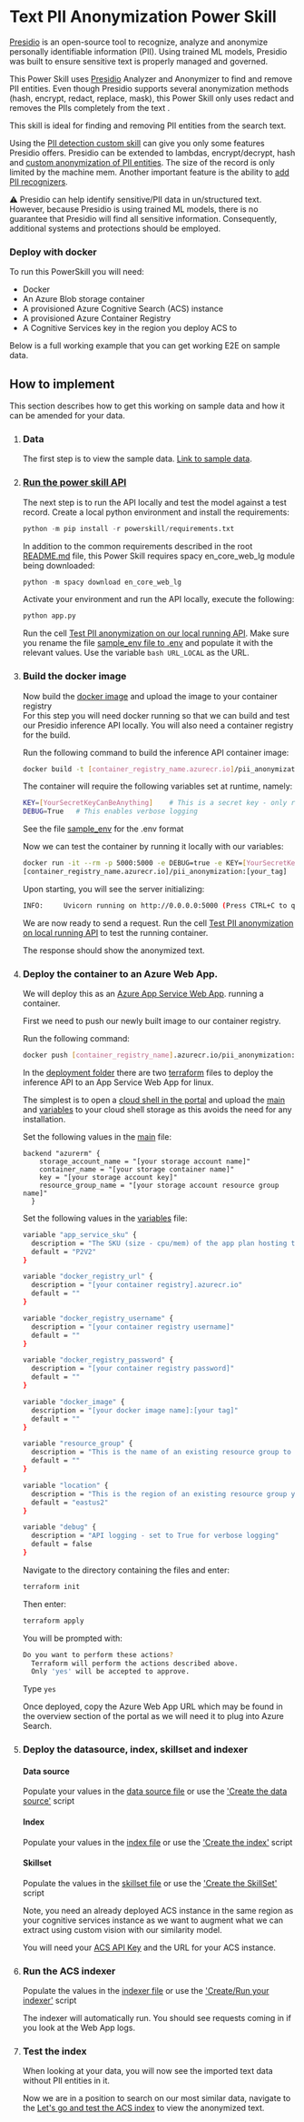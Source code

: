 # Text PII Anonymization Power Skill

[Presidio](https://github.com/microsoft/presidio) is an open-source tool to recognize, analyze and anonymize personally identifiable information (PII). Using trained ML models, Presidio was built to ensure sensitive text is properly managed and governed.

This Power Skill uses [Presidio](https://github.com/microsoft/presidio) Analyzer and Anonymizer
to find and remove PII entities. Even though Presidio supports several anonymization methods (hash, encrypt, redact, replace, mask), 
this Power Skill only uses redact and removes the PIIs completely from the text  .

This skill is ideal for finding and removing PII entities from the search text.

Using the [PII detection custom skill](https://docs.microsoft.com/en-us/azure/search/cognitive-search-skill-pii-detection) can give you only some features Presidio offers.
Presidio can be extended to lambdas, encrypt/decrypt, hash and [custom anonymization of PII entities](https://microsoft.github.io/presidio/anonymizer/adding_operators/). The size of the record is only limited by the machine mem. 
Another important feature is the ability to [add PII recognizers](https://microsoft.github.io/presidio/analyzer/adding_recognizers/).

⚠️ Presidio can help identify sensitive/PII data in un/structured text. However, because Presidio is using trained ML models, there is no guarantee that Presidio will find all sensitive information. Consequently, additional systems and protections should be employed.


### Deploy with docker
To run this PowerSkill you will need:
* Docker
* An Azure Blob storage container
* A provisioned Azure Cognitive Search (ACS) instance 
* A provisioned Azure Container Registry
* A Cognitive Services key in the region you deploy ACS to

Below is a full working example that you can get working E2E on sample data.

## How to implement

This section describes how to get this working on sample data and how it can be amended for your data.
 
1) ### Data
   The first step is to view the sample data. [Link to sample data](data/). 
1) ### [Run the power skill API](powerskill/app.py)
   The next step is to run the API locally and test the model against a test record. Create a local python environment
   and install the requirements:
   
   ```python
   python -m pip install -r powerskill/requirements.txt
   ```
   
    In addition to the common requirements described in the root [README.md](https://github.com/Azure-Samples/azure-search-power-skills/blob/master/README.md) 
    file, this Power Skill requires spacy en_core_web_lg module being downloaded:
    ```python
    python -m spacy download en_core_web_lg
    ```
   
   Activate your environment and run the API locally, execute the following:
   ```python 
   python app.py
   ``` 
   Run the cell 
   [Test PII anonymization on our local running API](notebooks/PII%20Anonymization.ipynb#Test-our-text-on-our-local-running-API). 
   Make sure you rename the file [sample_env file to .env](powerskill/sample_env) and populate it with the relevant values. Use the
   variable ```bash URL_LOCAL``` as the URL.
1) ### Build the docker image 
   Now build the [docker image](Dockerfile) and upload the image to your container registry  
   For this step you will need docker running so that we can build and test our Presidio inference API locally.
   You will also need a container registry for the build.

   Run the following command to build the inference API container image:

    ```bash
    docker build -t [container_registry_name.azurecr.io]/pii_anonymization:[your_tag] .  
    ```
    
    The container will require the following variables set at runtime, namely:
    
    ```bash
    KEY=[YourSecretKeyCanBeAnything]    # This is a secret key - only requests with this key will be allowed
    DEBUG=True   # This enables verbose logging
    ```
    See the file [sample_env](sample_env) for the .env format
    
    Now we can test the container by running it locally with our variables:
    
    ```bash
    docker run -it --rm -p 5000:5000 -e DEBUG=true -e KEY=[YourSecretKeyCanBeAnything] 
    [container_registry_name.azurecr.io]/pii_anonymization:[your_tag]
    ```
    Upon starting, you will see the server initializing:
    ```bash
    INFO:     Uvicorn running on http://0.0.0.0:5000 (Press CTRL+C to quit)
    ```
    We are now ready to send a request. Run the cell 
    [Test PII anonymization on local running API](notebooks/PII%20Anonymization.ipynb#Test-our-text-on-our-local-running-API) to test
    the running container.
    
    The response should show the anonymized text. 
    
1) ### Deploy the container to an Azure Web App.

    We will deploy this as an [Azure App Service Web App](https://docs.microsoft.com/en-us/azure/app-service/configure-custom-container?pivots=container-linux).
    running a container.
    
    First we need to push our newly built image to our container registry.
    
    Run the following command:
    ```bash
    docker push [container_registry_name].azurecr.io/pii_anonymization:[your_tag]
    ```
    
    In the [deployment folder](deployment/webapp) there are two [terraform](https://www.terraform.io/)
    files to deploy the inference API to an App Service Web App for linux.
    
    The simplest is to open a [cloud shell in the portal](https://ms.portal.azure.com/#home) and upload
    the [main](deployment/webapp/main.tf) and [variables](deployment/webapp/variables.tf)
    to your cloud shell storage as this avoids the need for any installation. 
    
    Set the following values in the [main](deployment/webapp/main.tf) file:
    ```hcl-terraform
    backend "azurerm" {
        storage_account_name = "[your storage account name]"
        container_name = "[your storage container name]"
        key = "[your storage account key]"
        resource_group_name = "[your storage account resource group name]"
      }
    ```
    
    Set the following values in the [variables](deployment/webapp/variables.tf)
    file:
    
    ```bash
    variable "app_service_sku" {
      description = "The SKU (size - cpu/mem) of the app plan hosting the container. See: https://azure.microsoft.com/en-us/pricing/details/app-service/linux/"
      default = "P2V2"
    }
    
    variable "docker_registry_url" {
      description = "[your container registry].azurecr.io"
      default = ""
    }
    
    variable "docker_registry_username" {
      description = "[your container registry username]"
      default = ""
    }
    
    variable "docker_registry_password" {
      description = "[your container registry password]"
      default = ""
    }
    
    variable "docker_image" {
      description = "[your docker image name]:[your tag]"
      default = ""
    }
    
    variable "resource_group" {
      description = "This is the name of an existing resource group to deploy to"
      default = ""
    }
    
    variable "location" {
      description = "This is the region of an existing resource group you want to deploy to"
      default = "eastus2"
    }
    
    variable "debug" {
      description = "API logging - set to True for verbose logging"
      default = false
    }

    ```
    
    Navigate to the directory containing the files and enter:
    
    ```bash
    terraform init
    ```
    Then enter:
    ```bash
    terraform apply
    ```
    You will be prompted with:
    
    ```bash
    Do you want to perform these actions?
      Terraform will perform the actions described above.
      Only 'yes' will be accepted to approve.
    ```
    
    Type `yes`
    
    Once deployed, copy the Azure Web App URL which may be found in the overview section of the portal as we will need 
    it to plug into Azure Search.
    
1) ### Deploy the datasource, index, skillset and indexer

   #### Data source
   
    Populate your values in the [data source file](deployment/azuresearch/create_data_source.json) or use the 
    ['Create the data source'](notebooks/PII%20Anonymization.ipynb#Create-the-data-source) script

    #### Index
    Populate your values in the [index file](deployment/azuresearch/create_index.json) or use the 
    ['Create the index'](notebooks/PII%20Anonymization.ipynb#Now-we-create-the-index) script
    
    #### Skillset
    
    Populate the values in the [skillset file](deployment/azuresearch/create_skillset.json) or use the 
    ['Create the SkillSet'](notebooks/PII%20Anonymization.ipynb#Now-we-create-the-skill-set) script
      
    Note, you need an already deployed ACS instance in the same region as your cognitive services
    instance as we want to augment what we can extract using custom vision with our similarity
    model.
    
    You will need your [ACS API Key](https://docs.microsoft.com/en-us/azure/search/search-security-api-keys)
    and the URL for your ACS instance. 
   
1) ### Run the ACS indexer 

    Populate the values in the [indexer file](deployment/azuresearch/create_indexer.json) or 
    use the ['Create/Run your indexer'](notebooks/PII%20Anonymization.ipynb#Now-we-create-the-indexer) script

    The indexer will automatically run. You should see requests coming in if you look at the Web App logs.

1)  ### Test the index 
    When looking at your data, you will now see the imported text data without PII entities in it.
    
    Now we are in a position to search on our most similar data, navigate to the [Let's go and test the ACS index](notebooks/PII%20Anonymization.ipynb#Let's-go-and-test-the-ACS-index)
    to view the anonymized text.
